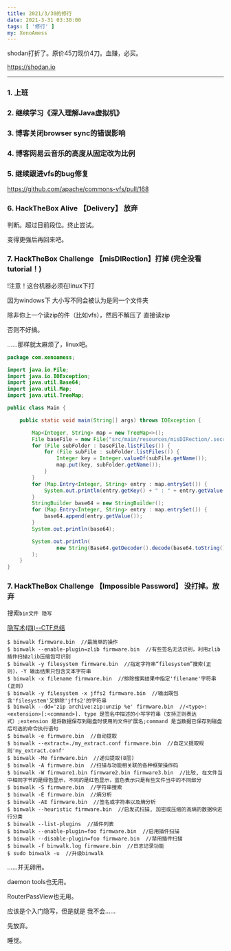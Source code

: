 ```yaml
---
title: 2021/3/30的修行
date: 2021-3-31 03:30:00
tags: [ '修行' ]
my: XenoAmess
---
```


shodan打折了。原价45刀现价4刀。血赚，必买。

https://shodan.io

---

### 1. 上班

### 2. 继续学习《深入理解Java虚拟机》

### 3. 博客关闭browser sync的错误影响

### 4. 博客网易云音乐的高度从固定改为比例

### 5. 继续跟进vfs的bug修复

https://github.com/apache/commons-vfs/pull/168

### 6. HackTheBox Alive 【Delivery】 放弃

判断。超过目前段位。终止尝试。

变得更强后再回来吧。

### 7. HackTheBox Challenge 【misDIRection】打掉 (完全没看tutorial！)

!注意！这台机器必须在linux下打

因为windows下 大小写不同会被认为是同一个文件夹

除非你上一个读zip的件（比如vfs），然后不解压了 直接读zip

否则不好搞。

……那样就太麻烦了，linux吧。

```java
package com.xenoamess;

import java.io.File;
import java.io.IOException;
import java.util.Base64;
import java.util.Map;
import java.util.TreeMap;

public class Main {

    public static void main(String[] args) throws IOException {

        Map<Integer, String> map = new TreeMap<>();
        File baseFile = new File("src/main/resources/misDIRection/.secret");
        for (File subFolder : baseFile.listFiles()) {
            for (File subFile : subFolder.listFiles()) {
                Integer key = Integer.valueOf(subFile.getName());
                map.put(key, subFolder.getName());
            }
        }
        for (Map.Entry<Integer, String> entry : map.entrySet()) {
            System.out.println(entry.getKey() + " : " + entry.getValue());
        }
        StringBuilder base64 = new StringBuilder();
        for (Map.Entry<Integer, String> entry : map.entrySet()) {
            base64.append(entry.getValue());
        }
        System.out.println(base64);

        System.out.println(
                new String(Base64.getDecoder().decode(base64.toString()))
        );
    }
}
```

### 7. HackTheBox Challenge 【Impossible Password】 没打掉。放弃

搜索`bin文件 隐写`

[隐写术(四)--CTF总结](https://www.killshadow.xyz/2019/06/06/%E9%9A%90%E5%86%99%E6%9C%AF(%E5%9B%9B)--CTF%E6%80%BB%E7%BB%93/)

```
$ binwalk firmware.bin  //最简单的操作
$ binwalk --enable-plugin=zlib firmware.bin  //有些签名无法识别，利用zlib插件扫描zlib压缩包可识别
$ binwalk -y filesystem firmware.bin  //指定字符串“filesystem”搜索(正则)，-Y 输出结果只包含文本字符串
$ binwalk -x filename firmware.bin  //排除搜索结果中指定'filename'字符串(正则)
$ binwalk -y filesystem -x jffs2 firmware.bin  //输出既包含'filesystem'又排除'jffs2'的字符串
$ binwalk --dd='zip archive:zip:unzip %e' firmware.bin  //<type>:<extension>[:<command>]. type 是签名中描述的小写字符串（支持正则表达式）;extension 是将数据保存到磁盘时使用的文件扩展名;command 是当数据已保存到磁盘后可选的命令执行语句
$ binwalk -e firmware.bin  //自动提取
$ binwalk --extract=./my_extract.conf firmware.bin  //自定义提取规则'my_extract.conf'
$ binwalk -Me firmware.bin  //递归提取(8层)
$ binwalk -A firmware.bin  //扫描与功能相关联的各种框架操作码
$ binwalk -W firmware1.bin firmware2.bin firmware3.bin  //比较, 在文件当中相同字节的是绿色显示，不同的是红色显示，蓝色表示只是有些文件当中的不同部分
$ binwalk -S firmware.bin  //字符串搜索
$ binwalk -E firmware.bin  //熵分析
$ binwalk -AE firmware.bin  //签名或字符串以及熵分析
$ binwalk --heuristic firmware.bin  //启发式扫描, 加密或压缩的高熵的数据块进行分类
$ binwalk --list-plugins  //插件列表
$ binwalk --enable-plugin=foo firmware.bin  //启用插件扫描
$ binwalk --disable-plugin=foo firmware.bin  //禁用插件扫描
$ binwalk -f binwalk.log firmware.bin  //日志记录功能
$ sudo binwalk -u  //升级binwalk
```

……并无卵用。

daemon tools也无用。

RouterPassView也无用。

应该是个入门隐写，但是就是 我不会……

先放弃。

睡觉。
